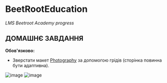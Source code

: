 # BeetRootEducation

_LMS Beetroot Academy progress_

## ДОМАШНЄ ЗАВДАННЯ

**Обов'язково:**

- Зверстати макет [Photography](https://www.figma.com/file/NWRef00m992HvdfI9mIuzM/CSS-Grid-Layout?node-id=0%3A1) за допомогою грідів (сторінка повинна бути адаптивна).

![image](https://user-images.githubusercontent.com/112722061/222779498-11cf0059-f9e4-4ca7-93e7-2832f2bea1dd.png)
![image](https://user-images.githubusercontent.com/112722061/222779590-b969e496-303f-490e-adc9-823b0471aad8.png)
